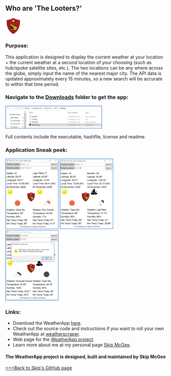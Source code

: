 
## Who are 'The Looters?'

<p float="left"><img src="/images/logo.png" width="10%" /></p>

### Purpose:

This application is designed to display the current weather at your location + the current weather at a second location of your choosing (such as hub/spoke satellite sites, etc.). The two locations can be any where across the globe, simply input the name of the nearest major city. The API data is updated approximately every 15 minutes, so a new search will be accurate to within that time period.

### Navigate to the [Downloads](https://github.com/skipmcgee/WeatherApp/tree/main/download) folder to get the app:
<p float="middle">
  <img src="/images/menu.png" width="60%" />
</p>
Full contents include the executable, hashfile, license and readme.


### Application Sneak peek:

<p float="middle">
  <img src="/images/app1.png" width="33%" />
  <img src="/images/app2.png" width="33%" /> 
  <img src="/images/apperror.png" width="33%" /> 
</p>

### Links:
- Download the WeatherApp [here](https://github.com/skipmcgee/WeatherApp/tree/main/download).
- Check out the source code and instructions if you want to roll your own WeatherApp at [weatherscraper](https://github.com/skipmcgee/weatherscraper).
- Web page for the [WeatherApp project](https://skipmcgee.github.io/WeatherApp/).
- Learn more about me at my personal page [Skip McGee](https://skipmcgee.github.io).

#### The WeatherApp project is designed, built and maintained by Skip McGee

[<<<Back to Skip's GitHub page](https://skipmcgee.github.io/)
